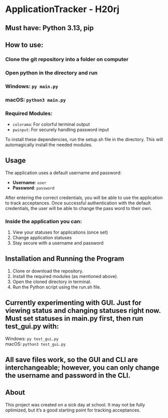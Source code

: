 # ApplicationTracker - H20rj
## Must have: Python 3.13, pip

## How to use:
### Clone the git repository into a folder on computer
### Open python in the directory and run 
### Windows: `py main.py`
### macOS: `python3 main.py`


### Required Modules:
  
- `colorama`: For colorful terminal output
- `pwinput`: For securely handling password input

To install these dependencies, run the setup.sh file in the directory.
This will automagically install the needed modules.



## Usage

The application uses a default username and password:

- **Username**: `user`
- **Password**: `password`

After entering the correct credentials, you will be able to use the application to track acceptances.
Once successful authentication with the default credentials, the user will be able to change the pass word to their own.

### Inside the application you can:
1. View your statuses for applications (once set)
2. Change application statuses
3. Stay secure with a username and password

## Installation and Running the Program

1. Clone or download the repository.
2. Install the required modules (as mentioned above).
3. Open the cloned directory in terminal.
4. Run the Python script using the run.sh file.



## Currently experimenting with GUI. Just for viewing status and changing statuses right now. Must set statuses in main.py first, then run test_gui.py with:
Windows: `py test_gui.py`\
macOS: `python3 test_gui.py`
## All save files work, so the GUI and CLI are interchangeable; however, you can only change the username and password in the CLI. 
## About

This project was created on a sick day at school. It may not be fully optimized, but it’s a good starting point for tracking acceptances.
